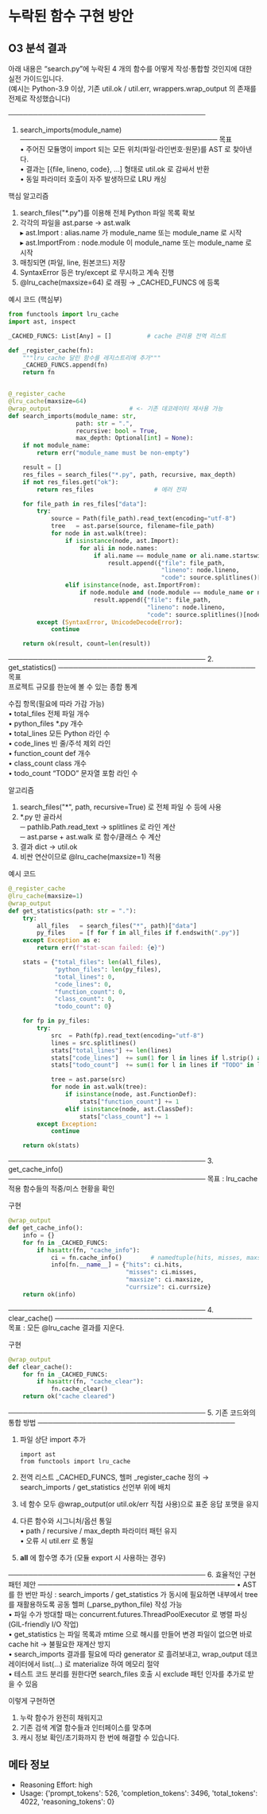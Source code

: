 # 누락된 함수 구현 방안

## O3 분석 결과

아래 내용은 “search.py”에 누락된 4 개의 함수를 어떻게 작성‧통합할 것인지에 대한 실전 가이드입니다.  
(예시는 Python-3.9 이상, 기존 util.ok / util.err, wrappers.wrap_output 의 존재를 전제로 작성했습니다)

────────────────────────────────────────
1. search_imports(module_name)
────────────────────────────────────────
목표  
• 주어진 모듈명이 import 되는 모든 위치(파일·라인번호·원문)를 AST 로 찾아낸다.  
• 결과는 [{file, lineno, code}, …] 형태로 util.ok 로 감싸서 반환  
• 동일 파라미터 호출이 자주 발생하므로 LRU 캐싱

핵심 알고리즘  
1) search_files("*.py")를 이용해 전체 Python 파일 목록 확보  
2) 각각의 파일을 ast.parse → ast.walk  
   ▸ ast.Import     : alias.name 가 module_name 또는 module_name 로 시작  
   ▸ ast.ImportFrom : node.module 이 module_name 또는 module_name 로 시작  
3) 매칭되면 (파일, line, 원본코드) 저장  
4) SyntaxError 등은 try/except 로 무시하고 계속 진행  
5) @lru_cache(maxsize=64) 로 래핑 → _CACHED_FUNCS 에 등록

예시 코드 (핵심부)  
```python
from functools import lru_cache
import ast, inspect

_CACHED_FUNCS: List[Any] = []          # cache 관리용 전역 리스트

def _register_cache(fn):
    """lru_cache 달린 함수를 레지스트리에 추가"""
    _CACHED_FUNCS.append(fn)
    return fn


@_register_cache
@lru_cache(maxsize=64)
@wrap_output                      # <- 기존 데코레이터 재사용 가능
def search_imports(module_name: str,
                   path: str = ".",
                   recursive: bool = True,
                   max_depth: Optional[int] = None):
    if not module_name:
        return err("module_name must be non-empty")

    result = []
    res_files = search_files("*.py", path, recursive, max_depth)
    if not res_files.get("ok"):
        return res_files                 # 에러 전파

    for file_path in res_files["data"]:
        try:
            source = Path(file_path).read_text(encoding="utf-8")
            tree   = ast.parse(source, filename=file_path)
            for node in ast.walk(tree):
                if isinstance(node, ast.Import):
                    for ali in node.names:
                        if ali.name == module_name or ali.name.startswith(f"{module_name}."):
                            result.append({"file": file_path,
                                           "lineno": node.lineno,
                                           "code": source.splitlines()[node.lineno-1].strip()})
                elif isinstance(node, ast.ImportFrom):
                    if node.module and (node.module == module_name or node.module.startswith(f"{module_name}.")):
                        result.append({"file": file_path,
                                       "lineno": node.lineno,
                                       "code": source.splitlines()[node.lineno-1].strip()})
        except (SyntaxError, UnicodeDecodeError):
            continue

    return ok(result, count=len(result))
```

────────────────────────────────────────
2. get_statistics()
────────────────────────────────────────
목표  
프로젝트 규모를 한눈에 볼 수 있는 종합 통계

수집 항목(필요에 따라 가감 가능)  
• total_files          전체 파일 개수  
• python_files         *.py 개수  
• total_lines          모든 Python 라인 수  
• code_lines           빈 줄/주석 제외 라인  
• function_count       def 개수  
• class_count          class 개수  
• todo_count           “TODO” 문자열 포함 라인 수  

알고리즘  
1) search_files("*", path, recursive=True) 로 전체 파일 수 등에 사용  
2) *.py 만 골라서  
   ─ pathlib.Path.read_text -> splitlines 로 라인 계산  
   ─ ast.parse + ast.walk 로 함수/클래스 수 계산  
3) 결과 dict → util.ok  
4) 비싼 연산이므로 @lru_cache(maxsize=1) 적용  

예시 코드  
```python
@_register_cache
@lru_cache(maxsize=1)
@wrap_output
def get_statistics(path: str = "."):
    try:
        all_files   = search_files("*", path)["data"]
        py_files    = [f for f in all_files if f.endswith(".py")]
    except Exception as e:
        return err(f"stat-scan failed: {e}")

    stats = {"total_files": len(all_files),
             "python_files": len(py_files),
             "total_lines": 0,
             "code_lines": 0,
             "function_count": 0,
             "class_count": 0,
             "todo_count": 0}

    for fp in py_files:
        try:
            src  = Path(fp).read_text(encoding="utf-8")
            lines = src.splitlines()
            stats["total_lines"] += len(lines)
            stats["code_lines"]  += sum(1 for l in lines if l.strip() and not l.lstrip().startswith("#"))
            stats["todo_count"]  += sum(1 for l in lines if "TODO" in l)

            tree = ast.parse(src)
            for node in ast.walk(tree):
                if isinstance(node, ast.FunctionDef):
                    stats["function_count"] += 1
                elif isinstance(node, ast.ClassDef):
                    stats["class_count"] += 1
        except Exception:
            continue

    return ok(stats)
```

────────────────────────────────────────
3. get_cache_info()
────────────────────────────────────────
목표 : lru_cache 적용 함수들의 적중/미스 현황을 확인

구현  
```python
@wrap_output
def get_cache_info():
    info = {}
    for fn in _CACHED_FUNCS:
        if hasattr(fn, "cache_info"):
            ci = fn.cache_info()        # namedtuple(hits, misses, maxsize, currsize)
            info[fn.__name__] = {"hits": ci.hits,
                                 "misses": ci.misses,
                                 "maxsize": ci.maxsize,
                                 "currsize": ci.currsize}
    return ok(info)
```

────────────────────────────────────────
4. clear_cache()
────────────────────────────────────────
목표 : 모든 @lru_cache 결과를 지운다.

구현  
```python
@wrap_output
def clear_cache():
    for fn in _CACHED_FUNCS:
        if hasattr(fn, "cache_clear"):
            fn.cache_clear()
    return ok("cache cleared")
```

────────────────────────────────────────
5. 기존 코드와의 통합 방법
────────────────────────────────────────
1) 파일 상단 import 추가  
   ```
   import ast
   from functools import lru_cache
   ```

2) 전역 리스트 _CACHED_FUNCS, 헬퍼 _register_cache 정의 → search_imports / get_statistics 선언부 위에 배치  

3) 네 함수 모두 @wrap_output(or util.ok/err 직접 사용)으로 표준 응답 포맷을 유지  

4) 다른 함수와 시그니처/옵션 통일  
   • path / recursive / max_depth 파라미터 패턴 유지  
   • 오류 시 util.err 로 통일  

5) __all__ 에 함수명 추가 (모듈 export 시 사용하는 경우)

────────────────────────────────────────
6. 효율적인 구현 패턴 제안
────────────────────────────────────────
• AST 를 한 번만 파싱 : search_imports / get_statistics 가 동시에 필요하면 내부에서 tree 를 재활용하도록 공동 헬퍼 (_parse_python_file) 작성 가능  
• 파일 수가 방대할 때는 concurrent.futures.ThreadPoolExecutor 로 병렬 파싱 (GIL-friendly I/O 작업)  
• get_statistics 는 파일 목록과 mtime 으로 해시를 만들어 변경 파일이 없으면 바로 cache hit → 불필요한 재계산 방지  
• search_imports 결과를 필요에 따라 generator 로 흘려보내고, wrap_output 데코레이터에서 list(...) 로 materialize 하여 메모리 절약  
• 테스트 코드 분리를 원한다면 search_files 호출 시 exclude 패턴 인자를 추가로 받을 수 있음  

이렇게 구현하면  
1) 누락 함수가 완전히 채워지고  
2) 기존 검색 계열 함수들과 인터페이스를 맞추며  
3) 캐시 정보 확인/초기화까지 한 번에 해결할 수 있습니다.

## 메타 정보
- Reasoning Effort: high
- Usage: {'prompt_tokens': 526, 'completion_tokens': 3496, 'total_tokens': 4022, 'reasoning_tokens': 0}
